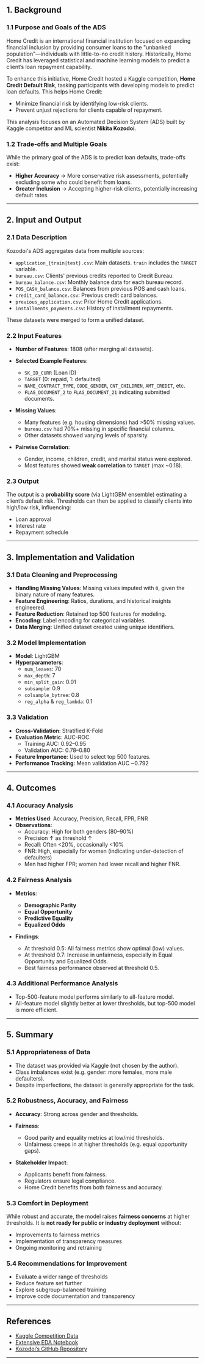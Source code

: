 ## 1. Background

### 1.1 Purpose and Goals of the ADS
Home Credit is an international financial institution focused on expanding financial inclusion by providing consumer loans to the "unbanked population"—individuals with little-to-no credit history. Historically, Home Credit has leveraged statistical and machine learning models to predict a client’s loan repayment capability.

To enhance this initiative, Home Credit hosted a Kaggle competition, **Home Credit Default Risk**, tasking participants with developing models to predict loan defaults. This helps Home Credit:
- Minimize financial risk by identifying low-risk clients.
- Prevent unjust rejections for clients capable of repayment.

This analysis focuses on an Automated Decision System (ADS) built by Kaggle competitor and ML scientist **Nikita Kozodoi**.

### 1.2 Trade-offs and Multiple Goals
While the primary goal of the ADS is to predict loan defaults, trade-offs exist:
- **Higher Accuracy** → More conservative risk assessments, potentially excluding some who could benefit from loans.
- **Greater Inclusion** → Accepting higher-risk clients, potentially increasing default rates.

---

## 2. Input and Output

### 2.1 Data Description
Kozodoi's ADS aggregates data from multiple sources:

- `application_{train|test}.csv`: Main datasets. `train` includes the `TARGET` variable.
- `bureau.csv`: Clients' previous credits reported to Credit Bureau.
- `bureau_balance.csv`: Monthly balance data for each bureau record.
- `POS_CASH_balance.csv`: Balances from previous POS and cash loans.
- `credit_card_balance.csv`: Previous credit card balances.
- `previous_application.csv`: Prior Home Credit applications.
- `installments_payments.csv`: History of installment repayments.

These datasets were merged to form a unified dataset.

### 2.2 Input Features

- **Number of Features**: 1808 (after merging all datasets).
- **Selected Example Features**:
  - `SK_ID_CURR` (Loan ID)
  - `TARGET` (0: repaid, 1: defaulted)
  - `NAME_CONTRACT_TYPE`, `CODE_GENDER`, `CNT_CHILDREN`, `AMT_CREDIT`, etc.
  - `FLAG_DOCUMENT_2` to `FLAG_DOCUMENT_21` indicating submitted documents.

- **Missing Values**:
  - Many features (e.g. housing dimensions) had >50% missing values.
  - `bureau.csv` had 70%+ missing in specific financial columns.
  - Other datasets showed varying levels of sparsity.

- **Pairwise Correlation**:
  - Gender, income, children, credit, and marital status were explored.
  - Most features showed **weak correlation** to `TARGET` (max ~0.18).

### 2.3 Output
The output is a **probability score** (via LightGBM ensemble) estimating a client’s default risk. Thresholds can then be applied to classify clients into high/low risk, influencing:
- Loan approval
- Interest rate
- Repayment schedule

---

## 3. Implementation and Validation

### 3.1 Data Cleaning and Preprocessing

- **Handling Missing Values**: Missing values imputed with `0`, given the binary nature of many features.
- **Feature Engineering**: Ratios, durations, and historical insights engineered.
- **Feature Reduction**: Retained top 500 features for modeling.
- **Encoding**: Label encoding for categorical variables.
- **Data Merging**: Unified dataset created using unique identifiers.

### 3.2 Model Implementation

- **Model**: LightGBM
- **Hyperparameters**:
  - `num_leaves`: 70
  - `max_depth`: 7
  - `min_split_gain`: 0.01
  - `subsample`: 0.9
  - `colsample_bytree`: 0.8
  - `reg_alpha` & `reg_lambda`: 0.1

### 3.3 Validation

- **Cross-Validation**: Stratified K-Fold
- **Evaluation Metric**: AUC-ROC
  - Training AUC: 0.92–0.95
  - Validation AUC: 0.78–0.80
- **Feature Importance**: Used to select top 500 features.
- **Performance Tracking**: Mean validation AUC ~0.792

---

## 4. Outcomes

### 4.1 Accuracy Analysis

- **Metrics Used**: Accuracy, Precision, Recall, FPR, FNR
- **Observations**:
  - Accuracy: High for both genders (80–90%)
  - Precision ↑ as threshold ↑
  - Recall: Often <20%, occasionally <10%
  - FNR: High, especially for women (indicating under-detection of defaulters)
  - Men had higher FPR; women had lower recall and higher FNR.

### 4.2 Fairness Analysis

- **Metrics**:
  - **Demographic Parity**
  - **Equal Opportunity**
  - **Predictive Equality**
  - **Equalized Odds**

- **Findings**:
  - At threshold 0.5: All fairness metrics show optimal (low) values.
  - At threshold 0.7: Increase in unfairness, especially in Equal Opportunity and Equalized Odds.
  - Best fairness performance observed at threshold 0.5.

### 4.3 Additional Performance Analysis

- Top-500-feature model performs similarly to all-feature model.
- All-feature model slightly better at lower thresholds, but top-500 model is more efficient.

---

## 5. Summary

### 5.1 Appropriateness of Data

- The dataset was provided via Kaggle (not chosen by the author).
- Class imbalances exist (e.g. gender: more females, more male defaulters).
- Despite imperfections, the dataset is generally appropriate for the task.

### 5.2 Robustness, Accuracy, and Fairness

- **Accuracy**: Strong across gender and thresholds.
- **Fairness**:
  - Good parity and equality metrics at low/mid thresholds.
  - Unfairness creeps in at higher thresholds (e.g. equal opportunity gaps).

- **Stakeholder Impact**:
  - Applicants benefit from fairness.
  - Regulators ensure legal compliance.
  - Home Credit benefits from both fairness and accuracy.

### 5.3 Comfort in Deployment

While robust and accurate, the model raises **fairness concerns** at higher thresholds. It is **not ready for public or industry deployment** without:
- Improvements to fairness metrics
- Implementation of transparency measures
- Ongoing monitoring and retraining

### 5.4 Recommendations for Improvement

- Evaluate a wider range of thresholds
- Reduce feature set further
- Explore subgroup-balanced training
- Improve code documentation and transparency

---

## References

- [Kaggle Competition Data](https://www.kaggle.com/competitions/home-credit-default-risk/data)  
- [Extensive EDA Notebook](https://www.kaggle.com/code/gpreda/home-credit-default-risk-extensive-eda/notebook)  
- [Kozodoi’s GitHub Repository](https://github.com/kozodoi/Kaggle_Home_Credit)

---
